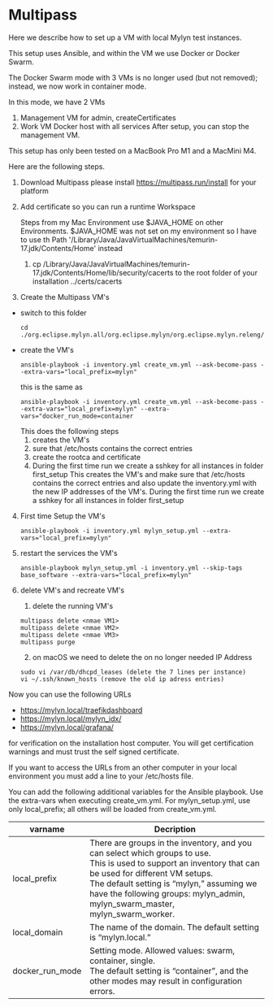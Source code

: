 # Multipass

Here we describe how to set up a VM with local Mylyn test instances.

This setup uses Ansible, and within the VM we use Docker or Docker Swarm.

The Docker Swarm mode with 3 VMs is no longer used (but not removed); instead, we now work in container mode.

In this mode, we have 2 VMs
1. Management VM for admin, createCertificates
2. Work VM Docker host with all services
After setup, you can stop the management VM.


This setup has only been tested on a MacBook Pro M1 and a MacMini M4.

Here are the following steps.
1. Download Multipass
   please install https://multipass.run/install for your platform
2. Add certificate so you can run a runtime Workspace
   
   Steps from my Mac Environment use $JAVA_HOME on other Environments.
   $JAVA_HOME was not set on my environment so I have to use th Path '/Library/Java/JavaVirtualMachines/temurin-17.jdk/Contents/Home' instead

   1. cp /Library/Java/JavaVirtualMachines/temurin-17.jdk/Contents/Home/lib/security/cacerts to the root folder of your installation ../certs/cacerts
3. Create the Multipass VM's
  - switch to this folder
     ```
     cd ./org.eclipse.mylyn.all/org.eclipse.mylyn/org.eclipse.mylyn.releng/multipass/
     ```
  - create the VM's
     ```
     ansible-playbook -i inventory.yml create_vm.yml --ask-become-pass --extra-vars="local_prefix=mylyn"
     ```
     this is the same as
     ```
     ansible-playbook -i inventory.yml create_vm.yml --ask-become-pass --extra-vars="local_prefix=mylyn" --extra-vars="docker_run_mode=container      
	 ```  
	 This does the following steps
	   1. creates the VM's
	   2. sure that /etc/hosts contains the correct entries
	   3. create the rootca and certificate 
	   4. During the first time run we create a sshkey for all instances in folder first_setup
	 This creates the VM's and make sure that /etc/hosts contains the correct entries and also update the inventory.yml with the new IP addresses of the VM's.
	 During the first time run we create a sshkey for all instances in folder first_setup
	 

4. First time Setup the VM's
   ```
   ansible-playbook -i inventory.yml mylyn_setup.yml --extra-vars="local_prefix=mylyn"
   ```
5. restart the services the VM's 
   ```
   ansible-playbook mylyn_setup.yml -i inventory.yml --skip-tags base_software --extra-vars="local_prefix=mylyn"
   ```

6. delete VM's and recreate VM's 
   1. delete the running VM's
   ```
   multipass delete <nmae VM1> 
   multipass delete <nmae VM2> 
   multipass delete <nmae VM3> 
   multipass purge
   ```
   2. on macOS we need to delete the on no longer needed IP Address 
    ```
   sudo vi /var/db/dhcpd_leases (delete the 7 lines per instance)
   vi ~/.ssh/known_hosts (remove the old ip adress entries)
   ```
  
Now you can use the following URLs
  - https://mylyn.local/traefikdashboard
  - https://mylyn.local/mylyn_idx/
  - https://mylyn.local/grafana/

 for verification on the installation host computer.
You will get certification warnings and must trust the self signed certificate.

If you want to access the URLs from an other computer in your local environment you must add a line to your /etc/hosts file.

You can add the following additional variables for the Ansible playbook. Use the extra-vars when executing create_vm.yml. For mylyn_setup.yml, use only local_prefix; all others will be loaded from create_vm.yml.

| varname | Decription |
| --- | --- |
| local_prefix | There are groups in the inventory, and you can select which groups to use.<br>This is used to support an inventory that can be used for different VM setups.<br>The default setting is “mylyn,” assuming we have the following groups: mylyn_admin, mylyn_swarm_master, mylyn_swarm_worker.  |
| local_domain | The name of the domain. The default setting is “mylyn.local.” |
| docker_run_mode | Setting mode. Allowed values: swarm, container, single.<br>The default setting is “container”, and the other modes may result in configuration errors. |